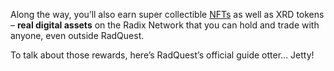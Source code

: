Along the way, you’ll also earn super collectible [NFTs](?glossaryAnchor=nft) as well as XRD tokens – **real digital assets** on the Radix Network that you can hold and trade with anyone, even outside RadQuest.

To talk about those rewards, here’s RadQuest’s official guide otter… Jetty!
